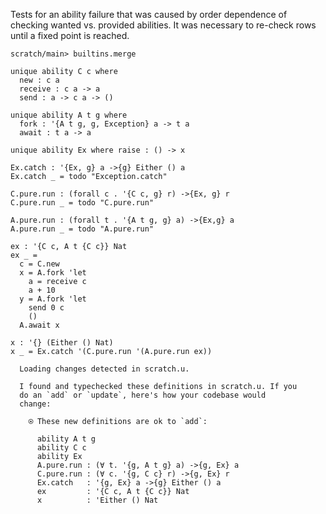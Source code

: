 Tests for an ability failure that was caused by order dependence of
checking wanted vs. provided abilities. It was necessary to re-check
rows until a fixed point is reached.

``` ucm :hide
scratch/main> builtins.merge
```

``` unison
unique ability C c where
  new : c a
  receive : c a -> a
  send : a -> c a -> ()

unique ability A t g where
  fork : '{A t g, g, Exception} a -> t a
  await : t a -> a

unique ability Ex where raise : () -> x

Ex.catch : '{Ex, g} a ->{g} Either () a
Ex.catch _ = todo "Exception.catch"

C.pure.run : (forall c . '{C c, g} r) ->{Ex, g} r
C.pure.run _ = todo "C.pure.run"

A.pure.run : (forall t . '{A t g, g} a) ->{Ex,g} a
A.pure.run _ = todo "A.pure.run"

ex : '{C c, A t {C c}} Nat
ex _ =
  c = C.new
  x = A.fork 'let
    a = receive c
    a + 10
  y = A.fork 'let
    send 0 c
    ()
  A.await x

x : '{} (Either () Nat)
x _ = Ex.catch '(C.pure.run '(A.pure.run ex))
```

``` ucm :added-by-ucm
  Loading changes detected in scratch.u.

  I found and typechecked these definitions in scratch.u. If you
  do an `add` or `update`, here's how your codebase would
  change:
  
    ⍟ These new definitions are ok to `add`:
    
      ability A t g
      ability C c
      ability Ex
      A.pure.run : (∀ t. '{g, A t g} a) ->{g, Ex} a
      C.pure.run : (∀ c. '{g, C c} r) ->{g, Ex} r
      Ex.catch   : '{g, Ex} a ->{g} Either () a
      ex         : '{C c, A t {C c}} Nat
      x          : 'Either () Nat

```
